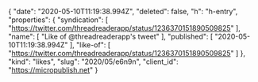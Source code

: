 {
  "date": "2020-05-10T11:19:38.994Z",
  "deleted": false,
  "h": "h-entry",
  "properties": {
    "syndication": [
      "https://twitter.com/threadreaderapp/status/1236370151890509825"
    ],
    "name": [
      "Like of @threadreaderapp's tweet"
    ],
    "published": [
      "2020-05-10T11:19:38.994Z"
    ],
    "like-of": [
      "https://twitter.com/threadreaderapp/status/1236370151890509825"
    ]
  },
  "kind": "likes",
  "slug": "2020/05/e6n9n",
  "client_id": "https://micropublish.net"
}
